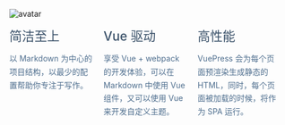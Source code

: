 ![avatar](/image/vue-press.png)
<div>
    <div class="head">
        <div class="title">简洁至上</div>
        <div class="content">以 Markdown 为中心的项目结构，以最少的配置帮助你专注于写作。</div>
    </div>
    <div class="head">
        <div class="title">Vue 驱动</div>
        <div class="content">享受 Vue + webpack 的开发体验，可以在 Markdown 中使用 Vue 组件，又可以使用 Vue 来开发自定义主题。</div>
    </div>
    <div class="head">
        <div class="title">高性能</div>
        <div class="content">VuePress 会为每个页面预渲染生成静态的 HTML，同时，每个页面被加载的时候，将作为 SPA 运行。</div>
    </div>
</div>
<style>
.title{
    font-size: 1.4rem;
    font-weight: 500;
    border-bottom: none;
    padding-bottom: 0;
    color: #3a5169;
}
.content{
    display: block;
    margin-block-start: 1em;
    margin-block-end: 1em;
    margin-inline-start: 0px;
    margin-inline-end: 0px;
    color: #4e6e8e;
    line-height: 1.7;
}
.head{
    float:left;
    width:calc(33.33% - 20px);
    margin-right:20px;
}
</style>